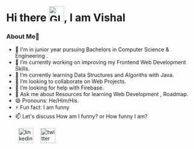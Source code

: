 <h1>Hi there <img alt="GIF" src="https://github.com/TheDudeThatCode/TheDudeThatCode/blob/master/Assets/Hi.gif?raw=true" width="40" />, I am Vishal
<h3>About Me🚀</h3>

 
- 🏫 I'm in junior year pursuing Bachelors in Computer Science & Engineering .
- 🔭 I’m currently working on improving my Frontend Web Development Skills.
- 🌱 I’m currently learning Data Structures and Algoriths with Java.
- 👯 I’m looking to collaborate on Web Projects.
- 🤔 I’m looking for help with Firebase. 
- 💬 Ask me about Resources for learning Web Development , Roadmap.
- 😄 Pronouns: He/Him/His.
- ⚡ Fun fact: I am funny 
- 📫 Let's discuss How am I funny? or How funny I am? <br><br>
&nbsp;&nbsp;[<img src='https://github.com/TheDudeThatCode/TheDudeThatCode/blob/master/Assets/Linkedin.svg' alt='linkedin' height='40'>](https://www.linkedin.com/in/vishal-shinde-/)&nbsp;&nbsp;&nbsp;&nbsp;  [<img src='https://github.com/TheDudeThatCode/TheDudeThatCode/blob/master/Assets/Twitter.svg' alt='twitter' height='40'>](https://twitter.com/vishaltwts)  



<!---
being-vishal/being-vishal is a ✨ special ✨ repository because its `README.md` (this file) appears on your GitHub profile.
You can click the Preview link to take a look at your changes.
--->
